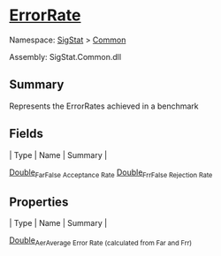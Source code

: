 # [ErrorRate](./ErrorRate.md)

Namespace: [SigStat]() > [Common](./README.md)

Assembly: SigStat.Common.dll

## Summary
Represents the ErrorRates achieved in a benchmark

## Fields

| Type | Name | Summary | 

[Double](https://docs.microsoft.com/en-us/dotnet/api/System.Double)<sub>Far</sub><sub>False Acceptance Rate</sub>
[Double](https://docs.microsoft.com/en-us/dotnet/api/System.Double)<sub>Frr</sub><sub>False Rejection Rate</sub>


## Properties

| Type | Name | Summary | 

[Double](https://docs.microsoft.com/en-us/dotnet/api/System.Double)<sub>Aer</sub><sub>Average Error Rate (calculated from Far and Frr)</sub>


